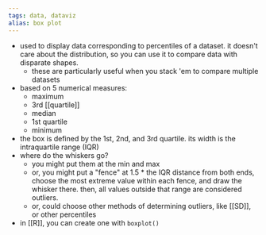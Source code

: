 ```yaml
---
tags: data, dataviz
alias: box plot
---
```


- used to display data corresponding to percentiles of a dataset. it doesn't care about the distribution, so you can use it to compare data with disparate shapes.
	- these are particularly useful when you stack 'em to compare multiple datasets
- based on 5 numerical measures:
	- maximum
	- 3rd [[quartile]]
	- median
	- 1st quartile
	- minimum
- the box is defined by the 1st, 2nd, and 3rd quartile. its width is the intraquartile range (IQR)
- where do the whiskers go?
	- you might put them at the min and max
	- or, you might put a "fence" at 1.5 * the IQR distance from both ends, choose the most extreme value within each fence, and draw the whisker there. then, all values outside that range are considered outliers.
	- or, could choose other methods of determining outliers, like [[SD]], or other percentiles
- in [[R]], you can create one with `boxplot()`